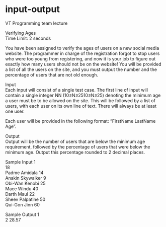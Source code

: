# input-output
VT Programming team lecture

Verifying Ages <br />
Time Limit: 2 seconds

You have been assigned to verify the ages of users on a new social media website. The programmer in charge of the registration forgot to stop users who were too young from registering, and now it is your job to figure out exactly how many users should not be on the website! You will be provided a list of all the users on the site, and you must output the number and the percentage of users that are not old enough.

Input <br />
Each input will consist of a single test case. The first line of input will contain a single integer NN (10≤N≤2510≤N≤25) denoting the minimum age a user must be to be allowed on the site. This will be followed by a list of users, with each user on its own line of text. There will always be at least one user.

Each user will be provided in the following format: “FirstName LastName Age”.

Output <br />
Output will be the number of users that are below the minimum age requirement, followed by the percentage of users that were below the minimum age. Output this percentage rounded to 2 decimal places.

Sample Input 1	
18 <br />
Padme Amidala 14 <br />
Anakin Skywalker 9 <br />
Obi-Wan Kenobi 25 <br />
Mace Windu 40 <br />
Darth Maul 22 <br />
Sheev Palpatine 50 <br />
Qui-Gon Jinn 60

Sample Output 1 <br />
2 28.57
